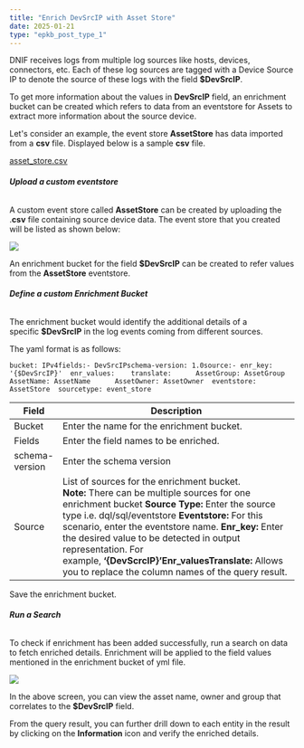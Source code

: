 ```yaml
---
title: "Enrich DevSrcIP with Asset Store"
date: 2025-01-21
type: "epkb_post_type_1"
---
```


  
DNIF receives logs from multiple log sources like hosts, devices, connectors, etc. Each of these log sources are tagged with a Device Source IP to denote the source of these logs with the field **$DevSrcIP**.

To get more information about the values in **DevSrcIP** field, an enrichment bucket can be created which refers to data from an eventstore for Assets to extract more information about the source device.

Let's consider an example, the event store **AssetStore** has data imported from a **csv** file. Displayed below is a sample **csv** file.  
  
[asset\_store.csv](https://m.dnif.it/hubfs/asset_store.csv)

###### **Upload a custom eventstore**

A custom event store called **AssetStore** can be created by uploading the .**csv** file containing source device data. The event store that you created will be listed as shown below:  

![](images/image-44.png)

An enrichment bucket for the field **$DevSrcIP** can be created to refer values from the **AssetStore** eventstore.

###### **Define a custom Enrichment Bucket**

The enrichment bucket would identify the additional details of a specific **$DevSrcIP** in the log events coming from different sources.

The yaml format is as follows:

```
bucket: IPv4fields:- DevSrcIPschema-version: 1.0source:- enr_key: '{$DevSrcIP}'  enr_values:    translate:      AssetGroup: AssetGroup      AssetName: AssetName      AssetOwner: AssetOwner  eventstore: AssetStore  sourcetype: event_store
```

| **Field** | **Description** |
| --- | --- |
| Bucket | Enter the name for the enrichment bucket. |
| Fields | Enter the field names to be enriched. |
| schema-version | Enter the schema version |
| Source | List of sources for the enrichment bucket.       **Note:** There can be multiple sources for one enrichment bucket   **Source Type:** Enter the source type i.e. dql/sql/eventstore   **Eventstore:** For this scenario, enter the eventstore name.   **Enr\_key:** Enter the desired value to be detected in output representation. For example, **‘{DevScrcIP}’Enr\_valuesTranslate:** Allows you to replace the column names of the query result. |

Save the enrichment bucket.

###### **Run a Search**

To check if enrichment has been added successfully, run a search on data to fetch enriched details. Enrichment will be applied to the field values mentioned in the enrichment bucket of yml file.  

![](images/image-46.png)

In the above screen, you can view the asset name, owner and group that correlates to the **$DevSrcIP** field.

From the query result, you can further drill down to each entity in the result by clicking on the **Information** icon and verify the enriched details.
